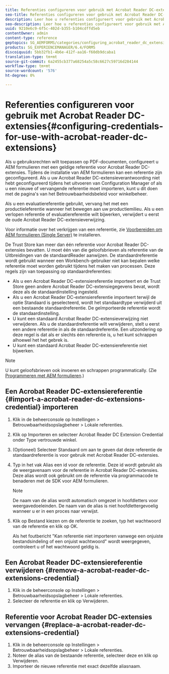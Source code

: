 ```yaml
---
title: Referenties configureren voor gebruik met Acrobat Reader DC-extensies
seo-title: Referenties configureren voor gebruik met Acrobat Reader DC-extensies
description: Leer hoe u referenties configureert voor gebruik met Acrobat Reader DC-extensies.
seo-description: Leer hoe u referenties configureert voor gebruik met Acrobat Reader DC-extensies.
uuid: 9210e6c9-6f5c-402d-b355-b104cdffd5eb
contentOwner: admin
content-type: reference
geptopics: SG_AEMFORMS/categories/configuring_acrobat_reader_dc_extensions
products: SG_EXPERIENCEMANAGER/6.4/FORMS
discoiquuid: 5bb32fb1-4b6e-412f-aa16-f60db9dcaba1
translation-type: tm+mt
source-git-commit: 6a2455cb377a68254a5c58c6627c59716d284144
workflow-type: tm+mt
source-wordcount: '576'
ht-degree: 0%

---
```



# Referenties configureren voor gebruik met Acrobat Reader DC-extensies{#configuring-credentials-for-use-with-acrobat-reader-dc-extensions}

Als u gebruiksrechten wilt toepassen op PDF-documenten, configureert u AEM formulieren met een geldige referentie voor Acrobat Reader DC-extensies. Tijdens de installatie van AEM formulieren kan een referentie zijn geconfigureerd. Als u uw Acrobat Reader DC-extensieverantwoording niet hebt geconfigureerd tijdens het uitvoeren van Configuration Manager of als u een nieuwe of vervangende referentie moet importeren, kunt u dit doen met de pagina&#39;s van het Betrouwbaarheidsbeleid voor winkelbeheer.

Als u een evaluatiereferentie gebruikt, vervang het met een productieleferentie wanneer het bewegen aan uw productiemilieu. Als u een verlopen referentie of evaluatiereferentie wilt bijwerken, verwijdert u eerst de oude Acrobat Reader DC-extensieverwijzing.

Voor informatie over het verkrijgen van een referentie, zie [Voorbereiden om AEM formulieren (Single Server)](https://www.adobe.com/go/learn_aemforms_prepareInstallsingle_63) te installeren.

De Trust Store kan meer dan één referentie voor Acrobat Reader DC-extensies bevatten. U moet één van die geloofsbrieven als referentie van de Uitbreidingen van de standaardReader aanwijzen. De standaardreferentie wordt gebruikt wanneer een Workbench-gebruiker niet kan bepalen welke referentie moet worden gebruikt tijdens het maken van processen. Deze regels zijn van toepassing op standaardreferenties:

* Als u een Acrobat Reader DC-extensiereferentie importeert en de Trust Store geen andere Acrobat Reader DC-extensiegegevens bevat, wordt deze als de standaardinstelling ingesteld.
* Als u een Acrobat Reader DC-extensiereferentie importeert terwijl de optie Standaard is geselecteerd, wordt het standaardtype verwijderd uit een bestaande standaardreferentie. De geïmporteerde referentie wordt de standaardinstelling.
* U kunt een standaard Acrobat Reader DC-extensieverwijzing niet verwijderen. Als u de standaardreferentie wilt verwijderen, stelt u eerst een andere referentie in als de standaardreferentie. Een uitzondering op deze regel is dat als er slechts één referentie is, u het kunt schrappen alhoewel het het gebrek is.
* U kunt een standaard Acrobat Reader DC-extensiereferentie niet bijwerken.

>[!NOTE]
>
>U kunt geloofsbrieven ook invoeren en schrappen programmatically. (Zie [Programmeren met AEM formulieren](https://www.adobe.com/go/learn_aemforms_programming_63).)

## Een Acrobat Reader DC-extensiereferentie {#import-a-acrobat-reader-dc-extensions-credential} importeren

1. Klik in de beheerconsole op Instellingen > Betrouwbaarheidsopslagbeheer > Lokale referenties.
1. Klik op Importeren en selecteer Acrobat Reader DC Extension Credential onder Type vertrouwde winkel.
1. (Optioneel) Selecteer Standaard om aan te geven dat deze referentie de standaardreferentie is voor gebruik met Acrobat Reader DC-extensies.
1. Typ in het vak Alias een id voor de referentie. Deze id wordt gebruikt als de weergavenaam voor de referentie in Acrobat Reader DC-extensies. Deze alias wordt ook gebruikt om de referentie via programmacode te benaderen met de SDK voor AEM formulieren.

   >[!NOTE]
   >
   >De naam van de alias wordt automatisch omgezet in hoofdletters voor weergavedoeleinden. De naam van de alias is niet hoofdlettergevoelig wanneer u er in een proces naar verwijst.

1. Klik op Bestand kiezen om de referentie te zoeken, typ het wachtwoord van de referentie en klik op OK.

   Als het foutbericht &quot;Kan referentie niet importeren vanwege een onjuiste bestandsindeling of een onjuist wachtwoord&quot; wordt weergegeven, controleert u of het wachtwoord geldig is.

## Een Acrobat Reader DC-extensiereferentie verwijderen {#remove-a-acrobat-reader-dc-extensions-credential}

1. Klik in de beheerconsole op Instellingen > Betrouwbaarheidsopslagbeheer > Lokale referenties.
1. Selecteer de referentie en klik op Verwijderen.

## Referentie voor Acrobat Reader DC-extensies vervangen {#replace-a-acrobat-reader-dc-extensions-credential}

1. Klik in de beheerconsole op Instellingen > Betrouwbaarheidsopslagbeheer > Lokale referenties.
1. Noteer de alias van de bestaande referentie, selecteer deze en klik op Verwijderen.
1. Importeer de nieuwe referentie met exact dezelfde aliasnaam.

